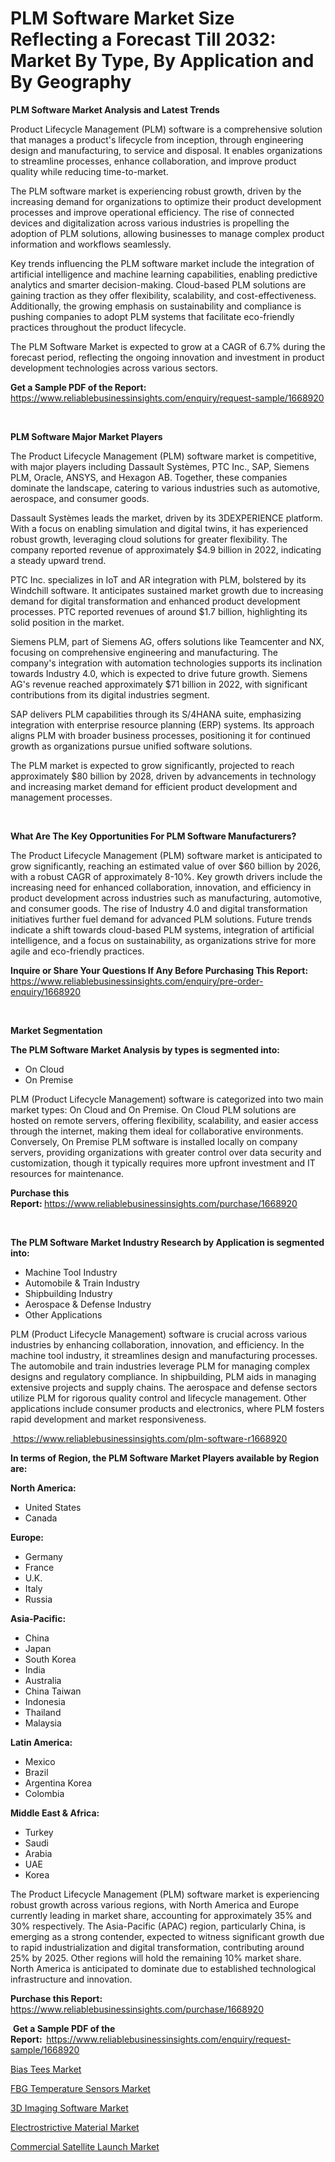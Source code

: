 <p><h1>PLM Software Market Size Reflecting a Forecast Till 2032: Market By Type, By Application and By Geography</h1></p><p><strong>PLM Software Market Analysis and Latest Trends</strong></p>
<p><p>Product Lifecycle Management (PLM) software is a comprehensive solution that manages a product's lifecycle from inception, through engineering design and manufacturing, to service and disposal. It enables organizations to streamline processes, enhance collaboration, and improve product quality while reducing time-to-market.</p><p>The PLM software market is experiencing robust growth, driven by the increasing demand for organizations to optimize their product development processes and improve operational efficiency. The rise of connected devices and digitalization across various industries is propelling the adoption of PLM solutions, allowing businesses to manage complex product information and workflows seamlessly.</p><p>Key trends influencing the PLM software market include the integration of artificial intelligence and machine learning capabilities, enabling predictive analytics and smarter decision-making. Cloud-based PLM solutions are gaining traction as they offer flexibility, scalability, and cost-effectiveness. Additionally, the growing emphasis on sustainability and compliance is pushing companies to adopt PLM systems that facilitate eco-friendly practices throughout the product lifecycle.</p><p>The PLM Software Market is expected to grow at a CAGR of 6.7% during the forecast period, reflecting the ongoing innovation and investment in product development technologies across various sectors.</p></p>
<p><strong>Get a Sample PDF of the Report:&nbsp;</strong> <a href="https://www.reliablebusinessinsights.com/enquiry/request-sample/1668920?utm_campaign=1091&utm_medium=2&utm_source=Github&utm_content=ia&utm_term=10032025&utm_id=plm-software">https://www.reliablebusinessinsights.com/enquiry/request-sample/1668920</a></p>
<p>&nbsp;</p>
<p><strong>PLM Software Major Market Players</strong></p>
<p><p>The Product Lifecycle Management (PLM) software market is competitive, with major players including Dassault Systèmes, PTC Inc., SAP, Siemens PLM, Oracle, ANSYS, and Hexagon AB. Together, these companies dominate the landscape, catering to various industries such as automotive, aerospace, and consumer goods.</p><p>Dassault Systèmes leads the market, driven by its 3DEXPERIENCE platform. With a focus on enabling simulation and digital twins, it has experienced robust growth, leveraging cloud solutions for greater flexibility. The company reported revenue of approximately $4.9 billion in 2022, indicating a steady upward trend.</p><p>PTC Inc. specializes in IoT and AR integration with PLM, bolstered by its Windchill software. It anticipates sustained market growth due to increasing demand for digital transformation and enhanced product development processes. PTC reported revenues of around $1.7 billion, highlighting its solid position in the market.</p><p>Siemens PLM, part of Siemens AG, offers solutions like Teamcenter and NX, focusing on comprehensive engineering and manufacturing. The company's integration with automation technologies supports its inclination towards Industry 4.0, which is expected to drive future growth. Siemens AG's revenue reached approximately $71 billion in 2022, with significant contributions from its digital industries segment.</p><p>SAP delivers PLM capabilities through its S/4HANA suite, emphasizing integration with enterprise resource planning (ERP) systems. Its approach aligns PLM with broader business processes, positioning it for continued growth as organizations pursue unified software solutions.</p><p>The PLM market is expected to grow significantly, projected to reach approximately $80 billion by 2028, driven by advancements in technology and increasing market demand for efficient product development and management processes.</p></p>
<p>&nbsp;</p>
<p><strong>What Are The Key Opportunities For PLM Software Manufacturers?</strong></p>
<p><p>The Product Lifecycle Management (PLM) software market is anticipated to grow significantly, reaching an estimated value of over $60 billion by 2026, with a robust CAGR of approximately 8-10%. Key growth drivers include the increasing need for enhanced collaboration, innovation, and efficiency in product development across industries such as manufacturing, automotive, and consumer goods. The rise of Industry 4.0 and digital transformation initiatives further fuel demand for advanced PLM solutions. Future trends indicate a shift towards cloud-based PLM systems, integration of artificial intelligence, and a focus on sustainability, as organizations strive for more agile and eco-friendly practices.</p></p>
<p><strong>Inquire or Share Your Questions If Any Before Purchasing This Report:</strong> <a href="https://www.reliablebusinessinsights.com/enquiry/pre-order-enquiry/1668920?utm_campaign=1091&utm_medium=2&utm_source=Github&utm_content=ia&utm_term=10032025&utm_id=plm-software">https://www.reliablebusinessinsights.com/enquiry/pre-order-enquiry/1668920</a></p>
<p>&nbsp;</p>
<p><strong>Market Segmentation</strong></p>
<p><strong>The PLM Software Market Analysis by types is segmented into:</strong></p>
<p><ul><li>On Cloud</li><li>On Premise</li></ul></p>
<p><p>PLM (Product Lifecycle Management) software is categorized into two main market types: On Cloud and On Premise. On Cloud PLM solutions are hosted on remote servers, offering flexibility, scalability, and easier access through the internet, making them ideal for collaborative environments. Conversely, On Premise PLM software is installed locally on company servers, providing organizations with greater control over data security and customization, though it typically requires more upfront investment and IT resources for maintenance.</p></p>
<p><strong>Purchase this Report:&nbsp;</strong><a href="https://www.reliablebusinessinsights.com/purchase/1668920?utm_campaign=1091&utm_medium=2&utm_source=Github&utm_content=ia&utm_term=10032025&utm_id=plm-software">https://www.reliablebusinessinsights.com/purchase/1668920</a></p>
<p>&nbsp;</p>
<p><strong>The PLM Software Market Industry Research by Application is segmented into:</strong></p>
<p><ul><li>Machine Tool Industry</li><li>Automobile & Train Industry</li><li>Shipbuilding Industry</li><li>Aerospace & Defense Industry</li><li>Other Applications</li></ul></p>
<p><p>PLM (Product Lifecycle Management) software is crucial across various industries by enhancing collaboration, innovation, and efficiency. In the machine tool industry, it streamlines design and manufacturing processes. The automobile and train industries leverage PLM for managing complex designs and regulatory compliance. In shipbuilding, PLM aids in managing extensive projects and supply chains. The aerospace and defense sectors utilize PLM for rigorous quality control and lifecycle management. Other applications include consumer products and electronics, where PLM fosters rapid development and market responsiveness.</p></p>
<p><a href="https://www.reliablebusinessinsights.com/plm-software-r1668920?utm_campaign=1091&utm_medium=2&utm_source=Github&utm_content=ia&utm_term=10032025&utm_id=plm-software">&nbsp;https://www.reliablebusinessinsights.com/plm-software-r1668920</a></p>
<p><strong>In terms of Region, the PLM Software Market Players available by Region are:</strong></p>
<p>
    <p> <strong> North America: </strong>
        <ul>
            <li>United States</li>
            <li>Canada</li>
        </ul>
        </p> 
    <p> <strong> Europe: </strong>
        <ul>
            <li>Germany</li>
            <li>France</li>
            <li>U.K.</li>
            <li>Italy</li>
            <li>Russia</li>
        </ul>
        </p> 
    <p> <strong> Asia-Pacific: </strong>
        <ul>
            <li>China</li>
            <li>Japan</li>
            <li>South Korea</li>
            <li>India</li>
            <li>Australia</li>
            <li>China Taiwan</li>
            <li>Indonesia</li>
            <li>Thailand</li>
            <li>Malaysia</li>
        </ul>
        </p> 
    <p> <strong> Latin America: </strong>
        <ul>
            <li>Mexico</li>
            <li>Brazil</li>
            <li>Argentina Korea</li>
            <li>Colombia</li>
        </ul>
        </p> 
    <p> <strong> Middle East & Africa: </strong>
        <ul>
            <li>Turkey</li>
            <li>Saudi</li>
            <li>Arabia</li>
            <li>UAE</li>
            <li>Korea</li>
        </ul>
    </p>
    </p>
<p><p>The Product Lifecycle Management (PLM) software market is experiencing robust growth across various regions, with North America and Europe currently leading in market share, accounting for approximately 35% and 30% respectively. The Asia-Pacific (APAC) region, particularly China, is emerging as a strong contender, expected to witness significant growth due to rapid industrialization and digital transformation, contributing around 25% by 2025. Other regions will hold the remaining 10% market share. North America is anticipated to dominate due to established technological infrastructure and innovation.</p></p>
<p><strong>Purchase this Report: </strong><a href="https://www.reliablebusinessinsights.com/purchase/1668920?utm_campaign=1091&utm_medium=2&utm_source=Github&utm_content=ia&utm_term=10032025&utm_id=plm-software">https://www.reliablebusinessinsights.com/purchase/1668920</a></p>
<p>&nbsp;<strong>Get a Sample PDF of the Report:&nbsp;&nbsp;</strong><a href="https://www.reliablebusinessinsights.com/enquiry/request-sample/1668920?utm_campaign=1091&utm_medium=2&utm_source=Github&utm_content=ia&utm_term=10032025&utm_id=plm-software">https://www.reliablebusinessinsights.com/enquiry/request-sample/1668920</a></p>
<p><strong></strong></p>
<p><p><a href="https://www.linkedin.com/pulse/bias-tees-market-growth-forecast-from-2025-2032-81-cagr-highlighting-7x4qc?utm_campaign=1091&utm_medium=2&utm_source=Github&utm_content=ia&utm_term=10032025&utm_id=plm-software">Bias Tees Market</a></p><p><a href="https://www.linkedin.com/pulse/fbg-temperature-sensors-market-study-examiningthe-industrys-uojrc?utm_campaign=1091&utm_medium=2&utm_source=Github&utm_content=ia&utm_term=10032025&utm_id=plm-software">FBG Temperature Sensors Market</a></p><p><a href="https://github.com/houltngake/Market-Research-Report-List-1/blob/main/3d-imaging-software-market.md?utm_campaign=1091&utm_medium=2&utm_source=Github&utm_content=ia&utm_term=10032025&utm_id=plm-software">3D Imaging Software Market</a></p><p><a href="https://www.linkedin.com/pulse/electrostrictive-material-market-rise-tracking-139-cagr-2025-2032-7cz6c?utm_campaign=1091&utm_medium=2&utm_source=Github&utm_content=ia&utm_term=10032025&utm_id=plm-software">Electrostrictive Material Market</a></p><p><a href="https://github.com/cachuhashieb/Market-Research-Report-List-1/blob/main/commercial-satellite-launch-market.md?utm_campaign=1091&utm_medium=2&utm_source=Github&utm_content=ia&utm_term=10032025&utm_id=plm-software">Commercial Satellite Launch Market</a></p></p>